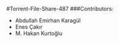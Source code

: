 #Torrent-File-Share-487
###Contributors:
- Abdullah Emirhan Karagül
- Enes Çakır
- M. Hakan Kurtoğlu
